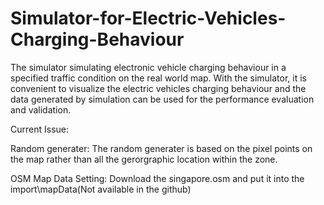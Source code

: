 # Simulator-for-Electric-Vehicles-Charging-Behaviour
The simulator simulating electronic vehicle charging behaviour in a specified traffic condition on the real world map. With the simulator, it is convenient to visualize the electric vehicles charging behaviour and the data generated by simulation can be used for the performance evaluation and validation.

Current Issue:

Random generater:
The random generater is based on the pixel points on the map  rather than all the gerorgraphic location within the zone.

OSM Map Data Setting:
Download the singapore.osm and put it into the import\mapData(Not available in the github)
